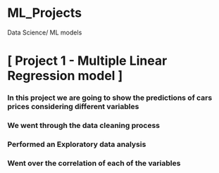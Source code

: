 # ML_Projects
Data Science/ ML models
# [ Project 1 - Multiple Linear Regression model ]


### In this project we are going to show the predictions of cars prices considering different variables
### We went through the data cleaning process 
### Performed an Exploratory data analysis 
### Went over the correlation of each of the variables

